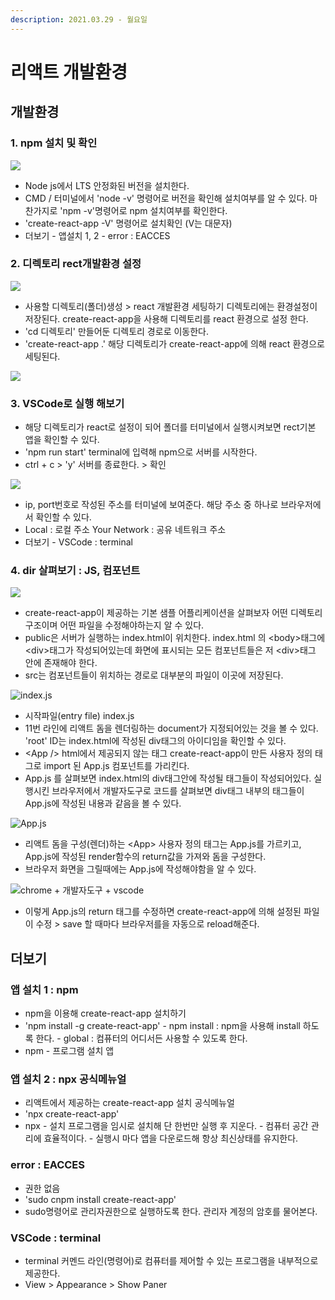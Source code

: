 ```yaml
---
description: 2021.03.29 - 월요일
---
```


# 리액트 개발환경

## 개발환경

### 1. npm 설치 및 확인

![](../../../.gitbook/assets/1%20%28133%29.png)

* Node js에서 LTS 안정화된 버전을 설치한다.
* CMD / 터미널에서 'node -v' 명령어로 버전을 확인해 설치여부를 알 수 있다. 마찬가지로 'npm -v'명령어로 npm 설치여부를 확인한다.
* 'create-react-app -V' 명령어로 설치확인 \(V는 대문자\)
* 더보기 - 앱설치 1, 2 - error : EACCES

### 2. 디렉토리 rect개발환경 설정

![](../../../.gitbook/assets/2%20%28107%29.png)

* 사용할 디렉토리\(폴더\)생성 &gt; react 개발환경 세팅하기 디렉토리에는 환경설정이 저장된다. create-react-app을 사용해 디렉토리를  react 환경으로 설정 한다.
* 'cd 디렉토리' 만들어둔 디렉토리 경로로 이동한다.
* 'create-react-app .' 해당 디렉토리가 create-react-app에 의해 react 환경으로 세팅된다.

![](../../../.gitbook/assets/3%20%2882%29.png)

### 3. VSCode로 실행 해보기

* 해당 디렉토리가 react로 설정이 되어 폴더를 터미널에서 실행시켜보면  rect기본 앱을 확인할 수 있다.
* 'npm run start' terminal에 입력해 npm으로 서버를 시작한다.
* ctrl + c &gt; 'y' 서버를 종료한다. &gt; 확인

![](../../../.gitbook/assets/2%20%28108%29.png)

* ip, port번호로 작성된 주소를 터미널에 보여준다. 해당 주소 중 하나로 브라우저에서 확인할 수 있다.
* Local : 로컬 주소 Your Network : 공유 네트워크 주소
* 더보기 - VSCode : terminal

### 4. dir 살펴보기 : JS, 컴포넌트

![](../../../.gitbook/assets/1%20%28134%29.png)

* create-react-app이 제공하는 기본 샘플 어플리케이션을 살펴보자 어떤 디렉토리 구조이며 어떤 파일을 수정해야하는지 알 수 있다.
* public은 서버가 실행하는 index.html이 위치한다. index.html 의 &lt;body&gt;태그에 &lt;div&gt;태그가 작성되어있는데 화면에 표시되는 모든 컴포넌트들은 저 &lt;div&gt;태그 안에 존재해야 한다.
* src는 컴포넌트들이 위치하는 경로로 대부분의 파일이 이곳에 저장된다.

![index.js](../../../.gitbook/assets/3%20%2883%29.png)

* 시작파일\(entry file\) index.js
* 11번 라인에 리액트 돔을 렌더링하는 document가 지정되어있는 것을 볼 수 있다. 'root' ID는 index.html에 작성된 div태그의 아이디임을 확인할 수 있다.
* &lt;App /&gt; html에서 제공되지 않는 태그 create-react-app이 만든 사용자 정의 태그로 import 된 App.js 컴포넌트를 가리킨다.
* App.js 를 살펴보면 index.html의 div태그안에 작성될 태그들이 작성되어있다. 실행시킨 브라우저에서 개발자도구로 코드를 살펴보면 div태그 내부의 태그들이 App.js에 작성된 내용과 같음을 볼 수 있다.

![App.js](../../../.gitbook/assets/2%20%28106%29.png)

* 리액트 돔을 구성\(렌더\)하는 &lt;App&gt; 사용자 정의 태그는 App.js를 가르키고, App.js에 작성된 render함수의 return값을 가져와 돔을 구성한다.
* 브라우저 화면을 그릴때에는  App.js에 작성해야함을 알 수 있다.

![chrome + &#xAC1C;&#xBC1C;&#xC790;&#xB3C4;&#xAD6C; + vscode](../../../.gitbook/assets/1%20%28132%29.png)

* 이렇게 App.js의 return 태그를 수정하면 create-react-app에 의해 설정된 파일이 수정 &gt; save 할 때마다 브라우저를을 자동으로 reload해준다.

## 더보기

### 앱 설치 1 : npm

* npm을 이용해 create-react-app 설치하기
* 'npm install -g create-react-app' - npm install : npm을 사용해 install 하도록 한다. - global : 컴퓨터의 어디서든 사용할 수 있도록 한다.
* npm - 프로그램 설치 앱

### 앱 설치 2 : npx 공식메뉴얼

* 리액트에서 제공하는 create-react-app 설치 공식메뉴얼
* 'npx create-react-app'
* npx  - 설치 프로그램을 임시로 설치해 단 한번만 실행 후 지운다. - 컴퓨터 공간 관리에 효율적이다. - 실행시 마다 앱을 다운로드해 항상 최신상태를 유지한다.

### error : EACCES

* 권한 없음
* 'sudo cnpm install create-react-app'
* sudo명령어로 관리자권한으로 실행하도록 한다. 관리자 계정의 암호를 물어본다.

### VSCode : terminal

* terminal 커멘드 라인\(명령어\)로 컴퓨터를 제어할 수 있는 프로그램을 내부적으로 제공한다.
* View &gt; Appearance &gt; Show Paner

